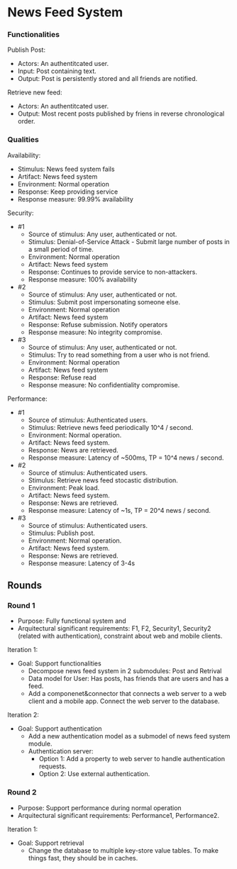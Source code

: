 # News Feed System

### Functionalities

Publish Post:
- Actors: An authentitcated user.
- Input: Post containing text.
- Output: Post is persistently stored and all friends are notified.

Retrieve new feed:
- Actors: An authentitcated user.
- Output: Most recent posts published by friens in reverse chronological order.

### Qualities

Availability:
- Stimulus: News feed system fails
- Artifact: News feed system
- Environment: Normal operation
- Response: Keep providing service
- Response measure: 99.99% availability 

Security:
- #1
  - Source of stimulus: Any user, authenticated or not.
  - Stimulus: Denial-of-Service Attack - Submit large number of posts in a small period of time.
  - Environment: Normal operation
  - Artifact: News feed system
  - Response: Continues to provide service to non-attackers.
  - Response measure: 100% availability
- #2
  - Source of stimulus: Any user, authenticated or not.
  - Stimulus: Submit post impersonating someone else.
  - Environment: Normal operation
  - Artifact: News feed system
  - Response: Refuse submission. Notify operators
  - Response measure: No integrity compromise.
- #3
  - Source of stimulus: Any user, authenticated or not.
  - Stimulus: Try to read something from a user who is not friend.
  - Environment: Normal operation
  - Artifact: News feed system
  - Response: Refuse read
  - Response measure: No confidentiality compromise.

Performance:
- #1
  - Source of stimulus: Authenticated users.
  - Stimulus: Retrieve news feed periodically 10^4 / second.
  - Environment: Normal operation.
  - Artifact: News feed system.
  - Response: News are retrieved.
  - Response measure: Latency of ~500ms, TP = 10^4 news / second.
- #2
  - Source of stimulus: Authenticated users.
  - Stimulus: Retrieve news feed stocastic distribution.
  - Environment: Peak load.
  - Artifact: News feed system.
  - Response: News are retrieved.
  - Response measure: Latency of ~1s, TP = 20^4 news / second.
- #3
  - Source of stimulus: Authenticated users.
  - Stimulus: Publish post.
  - Environment: Normal operation.
  - Artifact: News feed system.
  - Response: News are retrieved.
  - Response measure: Latency of 3-4s

## Rounds

### Round 1

- Purpose: Fully functional system and 
- Arquitectural significant requirements: F1, F2, Security1, Security2 (related with authentication), constraint about web and mobile clients.

Iteration 1:
- Goal: Support functionalities
  - Decompose news feed system in 2 submodules: Post and Retrival
  - Data model for User: Has posts, has friends that are users and has a feed.
  - Add a componenet&connector that connects a web server to a web client and a mobile app. Connect the web server to the database.

Iteration 2:
- Goal: Support authentication
  - Add a new authentication model as a submodel of news feed system module.
  - Authentication server:
    - Option 1: Add a property to web server to handle authentication requests.
    - Option 2: Use external authentication.

### Round 2

- Purpose: Support performance during normal operation
- Arquitectural significant requirements: Performance1, Performance2.

Iteration 1:
- Goal: Support retrieval
  - Change the database to multiple key-store value tables. To make things fast, they should be in caches.